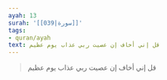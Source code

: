 ```yaml
---
ayah: 13
surah: '[[039|سورة]]'
tags:
- quran/ayah
text: قل إني أخاف إن عصيت ربي عذاب يوم عظيم
---
```

> قل إني أخاف إن عصيت ربي عذاب يوم عظيم
